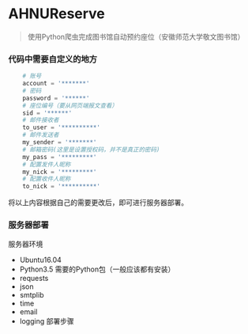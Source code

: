 # AHNUReserve
> 使用Python爬虫完成图书馆自动预约座位（安徽师范大学敬文图书馆）

### 代码中需要自定义的地方
```Python
    # 账号
    account = '*******'
    # 密码
    password = '******'
    # 座位编号（要从网页端报文查看）
    sid = '******'
    # 邮件接收者
    to_user = '**********'
    # 邮件发送者
    my_sender = '*******'
    # 邮箱密码(这里是设置授权码，并不是真正的密码)
    my_pass = '*********'
    # 配置发件人昵称
    my_nick = '*********'
    # 配置收件人昵称
    to_nick = '**********'
```

将以上内容根据自己的需要更改后，即可进行服务器部署。

### 服务器部署
服务器环境
* Ubuntu16.04
* Python3.5
需要的Python包（一般应该都有安装）
* requests
* json
* smtplib
* time
* email
* logging
部署步骤
